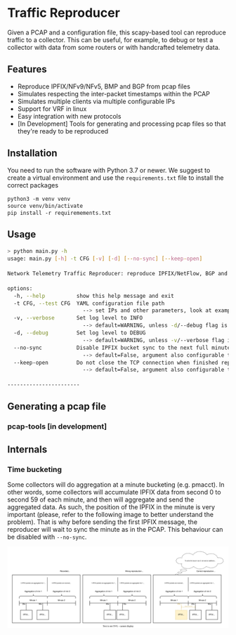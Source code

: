 # Traffic Reproducer

Given a PCAP and a configuration file, this scapy-based tool can reproduce traffic to a collector. This can be useful, for example, to debug or test a collector with data from some routers or with handcrafted telemetry data.

## Features

- Reproduce IPFIX/NFv9/NFv5, BMP and BGP from pcap files
- Simulates respecting the inter-packet timestamps within the PCAP
- Simulates multiple clients via multiple configurable IPs
- Support for VRF in linux
- Easy integration with new protocols
- [In Development] Tools for generating and processing pcap files so that they're ready to be reproduced

## Installation

You need to run the software with Python 3.7 or newer. We suggest to create a virtual environment and use the `requirements.txt` file to install the correct packages
```
python3 -m venv venv
source venv/bin/activate
pip install -r requiremements.txt
```

## Usage

```sh
> python main.py -h
usage: main.py [-h] -t CFG [-v] [-d] [--no-sync] [--keep-open]

Network Telemetry Traffic Reproducer: reproduce IPFIX/NetFlow, BGP and BMP Traffic based on pcap file.

options:
  -h, --help          show this help message and exit
  -t CFG, --test CFG  YAML configuration file path
                        --> set IPs and other parameters, look at examples folder for some sample configs
  -v, --verbose       Set log level to INFO
                        --> default=WARNING, unless -d/--debug flag is used
  -d, --debug         Set log level to DEBUG
                        --> default=WARNING, unless -v/--verbose flag is used
  --no-sync           Disable IPFIX bucket sync to the next full minute
                        --> default=False, argument also configurable through the config file [args OR config]
  --keep-open         Do not close the TCP connection when finished replaying pcap
                        --> default=False, argument also configurable through the config file [args OR config]

-----------------------
```

## Generating a pcap file

### pcap-tools [in development]

## Internals

### Time bucketing

Some collectors will do aggregation at a minute bucketing (e.g. pmacct). In other words, some collectors will accumulate IPFIX data from second 0 to second 59 of each minute, and then will aggregate and send the aggregated data. As such, the position of the IPFIX in the minute is very important (please, refer to the following image to better understand the problem). That is why before sending the first IPFIX message, the reproducer will wait to sync the minute as in the PCAP. This behaviour can be disabled with `--no-sync`.

![](./docs/img/aggregation-explanation.svg)
